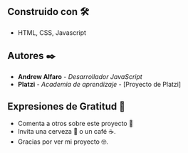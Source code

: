 
## Construido con 🛠️

* HTML, CSS, Javascript

## Autores ✒️

* **Andrew Alfaro** - *Desarrollador JavaScript* 
* **Platzi** - *Academia de aprendizaje* - [Proyecto de Platzi]

## Expresiones de Gratitud 🎁

* Comenta a otros sobre este proyecto 📢
* Invita una cerveza 🍺 o un café ☕. 
* Gracias por ver mi proyecto 🤓.
